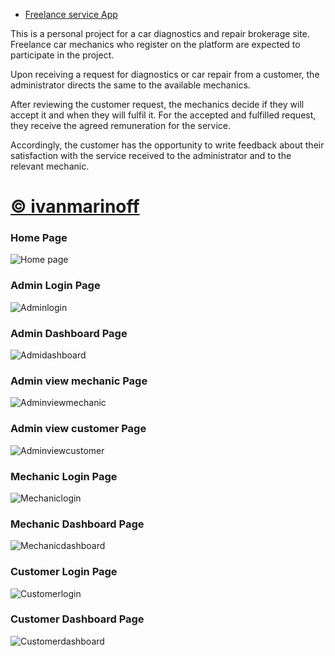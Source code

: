 - [Freelance service App](https://freelance-services.onrender.com)


This is a personal project for a car diagnostics and repair brokerage site. 
Freelance car mechanics who register on the platform are expected to participate in the project.

Upon receiving a request for diagnostics or car repair from a customer, the administrator directs the same to the available mechanics.

After reviewing the customer request, the mechanics decide if they will accept it and when they will fulfil it. 
For the accepted and fulfilled request, they receive the agreed remuneration for the service.

Accordingly, the customer has the opportunity to write feedback about their satisfaction with the service received 
to the administrator and to the relevant mechanic.

# [© ivanmarinoff](https://github.com/ivanmarinoff)


### Home Page 
![Home page](https://github.com/ivanmarinoff/service_website/assets/107050101/55cb0b33-c887-41de-9c12-4b4deb9fbdda)


### Admin Login Page 
![Adminlogin](https://github.com/ivanmarinoff/service_website/assets/107050101/6569de7a-23b4-4e92-bb6c-906dd384ccad)


### Admin Dashboard Page 
![Admidashboard](https://github.com/ivanmarinoff/service_website/assets/107050101/2fb70a23-6a81-428f-b67f-e4a0c7c76c81)


### Admin view mechanic Page 
![Adminviewmechanic](https://github.com/ivanmarinoff/service_website/assets/107050101/165b1454-3a71-42ca-8d34-ae17778eb035)


### Admin view customer Page 
![Adminviewcustomer](https://github.com/ivanmarinoff/service_website/assets/107050101/0e34d708-ff83-4e5c-b6b5-7a19341bd2ea)


### Mechanic Login Page
![Mechaniclogin](https://github.com/ivanmarinoff/service_website/assets/107050101/c56ae2ff-a3c4-4445-abe4-ee31cf12a596)


### Mechanic Dashboard Page
![Mechanicdashboard](https://github.com/ivanmarinoff/service_website/assets/107050101/8e5a6fb3-e7cc-4b29-bbc6-1cc742e1b64e)


### Customer Login Page
![Customerlogin](https://github.com/ivanmarinoff/service_website/assets/107050101/2dcebab2-df2a-4d8d-a4a9-3241454c670e)


### Customer Dashboard Page
![Customerdashboard](https://github.com/ivanmarinoff/service_website/assets/107050101/2021aab5-8b8b-4b69-ad8d-de7001b5fe0d)
